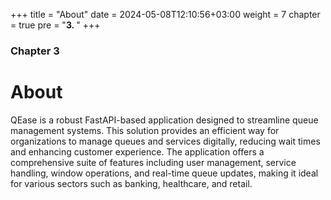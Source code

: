 +++
title = "About"
date = 2024-05-08T12:10:56+03:00
weight = 7
chapter = true
pre = "<b>3. </b>"
+++

### Chapter 3

# About
QEase is a robust FastAPI-based application designed to streamline queue management systems. This solution provides an efficient way for organizations to manage queues and services digitally, reducing wait times and enhancing customer experience. The application offers a comprehensive suite of features including user management, service handling, window operations, and real-time queue updates, making it ideal for various sectors such as banking, healthcare, and retail.